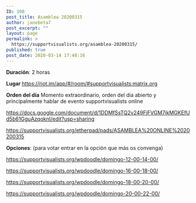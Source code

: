 ```yaml
---
ID: 108
post_title: Asamblea 20200315
author: janebeta7
post_excerpt: ""
layout: page
permalink: >
  https://supportvisualists.org/asamblea-20200315/
published: true
post_date: 2020-03-14 17:48:16
---
```

<strong>Duración</strong>: 2 horas

<strong>Lugar </strong><a href="https://riot.im/app/#/room/#supportvisualists:matrix.org">https://riot.im/app/#/room/#supportvisualists:matrix.org</a>

<strong>Orden del día</strong>
Momento extraordinario, orden del dia abierto y principalmente hablar de evento supportvisualists online

<a href="https://docs.google.com/document/d/1DDMfSsTQ2v249FjFVGM7ikMGKEfUd5b61GguAzqoknI/edit?usp=sharing">https://docs.google.com/document/d/1DDMfSsTQ2v249FjFVGM7ikMGKEfUd5b61GguAzqoknI/edit?usp=sharing</a>

<a href="https://supportvisualists.org/etherpad/pads/ASAMBLEA%20ONLINE%2020200315">https://supportvisualists.org/etherpad/pads/ASAMBLEA%20ONLINE%2020200315</a>

<strong>Opciones</strong>:
(para votar entrar en la opción que más os convenga)

https://supportvisualists.org/wpdoodle/domingo-12-00-14-00/

https://supportvisualists.org/wpdoodle/domingo-16-00-18-00/

https://supportvisualists.org/wpdoodle/domingo-18-00-20-00/

https://supportvisualists.org/wpdoodle/domingo-20-00-22-00/

&nbsp;

&nbsp;